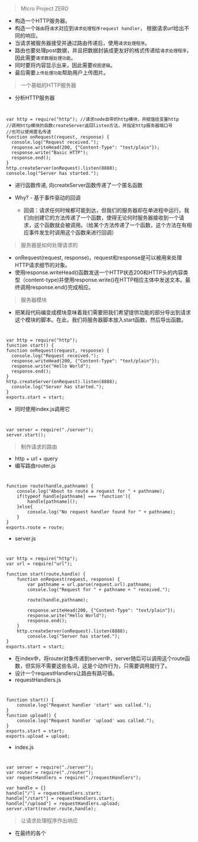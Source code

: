 > Micro Project ZERO

* 构造一个HTTP服务器。
* 构造一个`路由`将`请求`对应到`请求处理程序request handler`， 根据请求url给出不同的响应。
* 当请求被服务器接受并通过路由传递后，使用`请求处理程序`。
* 路由也要处理post数据，并且把数据封装成更友好的格式传递给`请求处理程序`，因此需要`请求数据处理功能`。
* 同时要将内容显示出来，因此需要`视图逻辑`。
* 最后需要`上传处理功能`帮助用户上传图片。

> 一个基础的HTTP服务器

* 分析HTTP服务器
#
    var http = require("http"); //请求node自带的http模块，并赋值给变量http
    //调用http模块的函数createServer返回listen方法，并指定http服务器端口号
    //也可以使用匿名传递
    function onRequest(request, response) {
      console.log("Request received.");
      response.writeHead(200, {"Content-Type": "text/plain"});
      response.write("Basic HTTP");
      response.end();
    }
    http.createServer(onRequest).listen(8888);
    console.log("Server has started.");

* 进行函数传递, 向createServer函数传递了一个匿名函数

* Why? - 基于事件驱动的回调
  * 回调：请求任何时候都可能到达，但我们的服务器却在单进程中运行。我们向创建它的方法传递了一个函数，使得无论何时服务器接收到一个请求，这个函数就会被调用。（给某个方法传递了一个函数，这个方法在有相应事件发生时调用这个函数来进行回调）
  
> 服务器是如何处理请求的

* onRequest(request, response)，request和response是可以被用来处理HTTP请求细节的对象。
* 使用response.writeHead()函数发送一个HTTP状态200和HTTP头的内容类型（content-type)并使用response.write()在HTTP相应主体中发送文本。最终调用response.end()完成相应。

> 服务器模块

* 把某段代码编变成模块意味着我们需要把我们希望提供功能的部分导出到请求这个模块的脚本。在此，我们将服务器脚本放入start函数，然后导出函数。
#
    var http = require("http");
    function start() {
    function onRequest(request, response) {
      console.log("Request received.");
      response.writeHead(200, {"Content-Type": "text/plain"});
      response.write("Hello World");
      response.end();
    }
    http.createServer(onRequest).listen(8888);
      console.log("Server has started.");
    }
    exports.start = start;

* 同时使用index.js调用它
#
    var server = require("./server");
    server.start();


> 制作请求的路由

* http + url + query
* 编写路由router.js
#
    function route(handle,pathname) {
        console.log("About to route a request for " + pathname);
        if(typeof handle[pathname] === 'function'){
            handle[pathname]();
        }else{
            console.log("No request handler found for " + pathname);
        }
    }
    exports.route = route;
* server.js
#
    var http = require("http");
    var url = require("url");

    function start(route,handle) {
        function onRequest(request, response) {
            var pathname = url.parse(request.url).pathname;
            console.log("Request for " + pathname + " received.");

            route(handle,pathname);

            response.writeHead(200, {"Content-Type": "text/plain"});
            response.write("Hello World");
            response.end();
        }
        http.createServer(onRequest).listen(8888);
            console.log("Server has started.");
    }
    exports.start = start;

* 在index中，将router对象传递到server中，server随后可以调用这个route函数，但实际不需要这些名词，这是个动作行为，只需要调用就行了。
* 设计一个requestHandlers让路由有路可循。
* requestHandlers.js
#
    function start() {
        console.log("Request handler 'start' was called.");
    }
    function upload() {
        console.log("Request handler 'upload' was called.");
    }
    exports.start = start;
    exports.upload = upload;
* index.js
#
    var server = require("./server");
    var router = require("./router");
    var requestHandlers = require("./requestHandlers");

    var handle = {}
    handle["/"] = requestHandlers.start;
    handle["/start"] = requestHandlers.start;
    handle["/upload"] = requestHandlers.upload;
    server.start(router.route,handle);

> 让请求处理程序作出响应
* 在最终的各个
